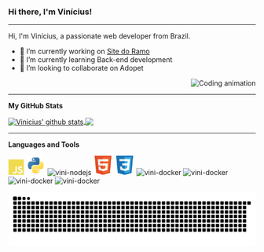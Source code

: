 ### Hi there, I'm Vinícius!
<hr>
<div align="left">
Hi, I'm Vinícius, a passionate web developer from Brazil. <br>

- 🔭 I’m currently working on [Site do Ramo](https://github.com/WolfByte-CEFET-RJ/Site_do_Ramo)
- 🌱 I’m currently learning Back-end development
- 👯 I’m looking to collaborate on Adopet
</div>
<span align="right"> 
 
![Coding animation](https://media1.giphy.com/media/1yk0v6WtCinP5Ptz6G/giphy.gif?cid=ecf05e47628vb8rs1lj93hktj3k6myo4ve1uxkh4qybvb8i6&rid=giphy.gif&ct=g)
 
</span>
 
<hr>

**My GitHub Stats**

<div>
 <a href="https://github.com/vinicius-leitao/github-readme-stats">
  <img align="center" src="https://github-readme-stats.vercel.app/api?username=vinicius-leitao&show_icons=true&include_all_commits=true&theme=prussian" alt="Vinicius' github stats" />
</a>
<a href="https://github.com/vinicius-leitao/github-readme-stats">
  <!-- Change the `github-readme-stats.anuraghazra1.vercel.app` to `github-readme-stats.vercel.app`  -->
  <img align="center" src="https://github-readme-stats.vercel.app/api/top-langs/?username=vinicius-leitao&layout=compact&theme=prussian" />
</a>
</div>

<hr>

**Languages and Tools**

<div style="display: inline_block">
<img height="32" width="32" alt="vini-javascript" src="https://raw.githubusercontent.com/devicons/devicon/master/icons/javascript/javascript-plain.svg">
<img height="40" width="40" alt="vini-python" src="https://raw.githubusercontent.com/devicons/devicon/master/icons/python/python-original.svg">
<img height="40" width="40" alt="vini-nodejs" src="https://cdn.jsdelivr.net/gh/devicons/devicon/icons/nodejs/nodejs-original.svg">
<img height="40" width="40" alt="vini-html" src="https://raw.githubusercontent.com/devicons/devicon/master/icons/html5/html5-original.svg" />
<img height="40" width="40" alt="vini-css" src="https://raw.githubusercontent.com/devicons/devicon/master/icons/css3/css3-original.svg">
<img height="40" width="40" alt="vini-docker" src="https://cdn.jsdelivr.net/gh/devicons/devicon/icons/docker/docker-original.svg">
<img height="40" width="40" alt="vini-docker" src="https://cdn.jsdelivr.net/gh/devicons/devicon/icons/git/git-original.svg">
<img height="40" width="40" alt="vini-docker" src="https://cdn.jsdelivr.net/gh/devicons/devicon/icons/github/github-original.svg">
<img height="40" width="40" alt="vini-docker" src="https://cdn.jsdelivr.net/gh/devicons/devicon/icons/trello/trello-plain.svg">
</div>

 
<div>
 
 ![Snake animation](https://github.com/vinicius-leitao/vinicius-leitao/blob/output/github-contribution-grid-snake.svg)
 
</div>
